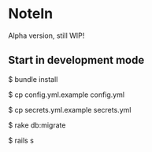 # NoteIn

Alpha version, still WIP!

## Start in development mode

$ bundle install

$ cp config.yml.example config.yml

$ cp secrets.yml.example secrets.yml

$ rake db:migrate

$ rails s


